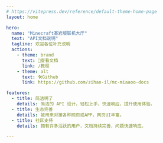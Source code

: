```yaml
---
# https://vitepress.dev/reference/default-theme-home-page
layout: home

hero:
  name: "Minecraft基岩版联机大厅"
  text: "API文档说明"
  tagline: 欢迎各位补充说明
  actions:
    - theme: brand
      text: 🚀查看文档
      link: /教程
    - theme: alt
      text: 🛠️Github
      link: https://github.com/zihao-il/mc-miaaoo-docs

features:
  - title: 简洁明了
    details: 简洁的 API 设计，轻松上手，快速响应，提升使用体验。
  - title: 生态完善
    details: 被用来对接各种网页或APP，网页UI丰富。
  - title: 社区支持
    details: 拥有许多活跃的用户，文档持续完善，问题快速响应。

---
```


